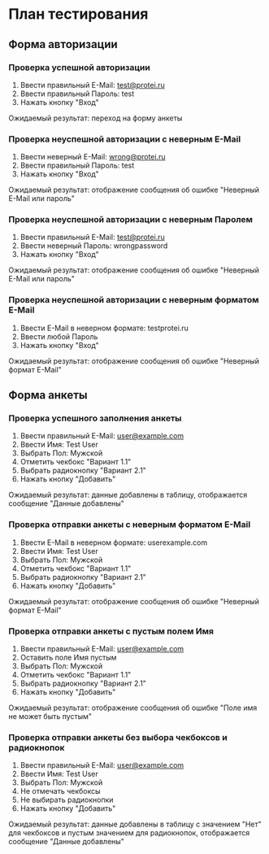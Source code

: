 # План тестирования

## Форма авторизации

### Проверка успешной авторизации

1. Ввести правильный E-Mail: test@protei.ru
2. Ввести правильный Пароль: test
3. Нажать кнопку "Вход"

Ожидаемый результат: переход на форму анкеты

### Проверка неуспешной авторизации с неверным E-Mail

1. Ввести неверный E-Mail: wrong@protei.ru
2. Ввести правильный Пароль: test
3. Нажать кнопку "Вход"

Ожидаемый результат: отображение сообщения об ошибке "Неверный E-Mail или пароль"

### Проверка неуспешной авторизации с неверным Паролем

1. Ввести правильный E-Mail: test@protei.ru
2. Ввести неверный Пароль: wrongpassword
3. Нажать кнопку "Вход"

Ожидаемый результат: отображение сообщения об ошибке "Неверный E-Mail или пароль"

### Проверка неуспешной авторизации с неверным форматом E-Mail

1. Ввести E-Mail в неверном формате: testprotei.ru
2. Ввести любой Пароль
3. Нажать кнопку "Вход"

Ожидаемый результат: отображение сообщения об ошибке "Неверный формат E-Mail"

## Форма анкеты

### Проверка успешного заполнения анкеты

1. Ввести правильный E-Mail: user@example.com
2. Ввести Имя: Test User
3. Выбрать Пол: Мужской
4. Отметить чекбокс "Вариант 1.1"
5. Выбрать радиокнопку "Вариант 2.1"
6. Нажать кнопку "Добавить"

Ожидаемый результат: данные добавлены в таблицу, отображается сообщение "Данные добавлены"

### Проверка отправки анкеты с неверным форматом E-Mail

1. Ввести E-Mail в неверном формате: userexample.com
2. Ввести Имя: Test User
3. Выбрать Пол: Мужской
4. Отметить чекбокс "Вариант 1.1"
5. Выбрать радиокнопку "Вариант 2.1"
6. Нажать кнопку "Добавить"

Ожидаемый результат: отображение сообщения об ошибке "Неверный формат E-Mail"

### Проверка отправки анкеты с пустым полем Имя

1. Ввести правильный E-Mail: user@example.com
2. Оставить поле Имя пустым
3. Выбрать Пол: Мужской
4. Отметить чекбокс "Вариант 1.1"
5. Выбрать радиокнопку "Вариант 2.1"
6. Нажать кнопку "Добавить"

Ожидаемый результат: отображение сообщения об ошибке "Поле имя не может быть пустым"

### Проверка отправки анкеты без выбора чекбоксов и радиокнопок

1. Ввести правильный E-Mail: user@example.com
2. Ввести Имя: Test User
3. Выбрать Пол: Мужской
4. Не отмечать чекбоксы
5. Не выбирать радиокнопки
6. Нажать кнопку "Добавить"

Ожидаемый результат: данные добавлены в таблицу с значением "Нет" для чекбоксов и пустым значением для радиокнопок, отображается сообщение "Данные добавлены"
